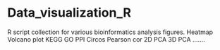 # Data_visualization_R
R script collection for various bioinformatics analysis figures.
Heatmap
Volcano plot
KEGG
GO
PPI
Circos
Pearson cor
2D PCA
3D PCA
.......
